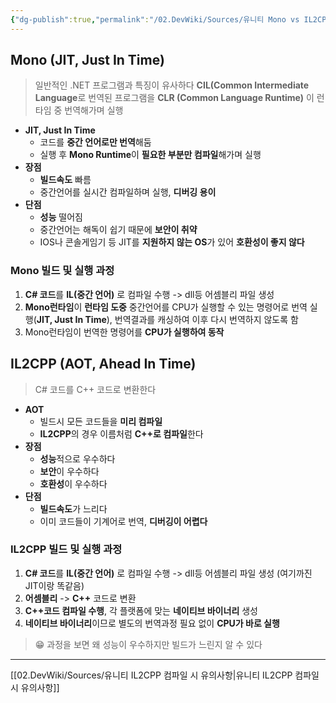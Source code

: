 ```yaml
---
{"dg-publish":true,"permalink":"/02.DevWiki/Sources/유니티 Mono vs IL2CPP/","noteIcon":"","created":"2024-09-15T17:43:18.000+09:00","updated":"2025-08-16T23:23:50.361+09:00"}
---
```


## Mono (JIT, Just In Time)

> 일반적인 .NET 프로그램과 특징이 유사하다
> **CIL(Common Intermediate Language**로 번역된 프로그램을 **CLR (Common Language Runtime)** 이 런타임 중 번역해가며 실행

* **JIT, Just In Time**
	* 코드를 **중간 언어로만 번역**해둠
	* 실행 후 **Mono Runtime**이 **필요한 부분만 컴파일**해가며 실행
* **장점** 
	* **빌드속도** 빠름
	* 중간언어를 실시간 컴파일하며 실행, **디버깅 용이**
* **단점**
	* **성능** 떨어짐
	* 중간언어는 해독이 쉽기 때문에 **보안이 취약**
	* IOS나 콘솔게임기 등 JIT를 **지원하지 않는 OS**가 있어 **호환성이 좋지 않다**

### Mono 빌드 및 실행 과정

1. **C# 코드**를 **IL(중간 언어)** 로 컴파일 수행 -> dll등 어셈블리 파일 생성
2. **Mono런타임**이 **런타임 도중** 중간언어를 CPU가 실행할 수 있는 명령어로 번역 실행(**JIT, Just In Time**), 번역결과를 캐싱하여 이후 다시 번역하지 않도록 함
3. Mono런타임이 번역한 명령어를 **CPU가 실행하여 동작**

## IL2CPP (AOT, Ahead In Time)

> C# 코드를 C++ 코드로 변환한다

* **AOT**
	* 빌드시 모든 코드들을 **미리 컴파일**
	* **IL2CPP**의 경우 이름처럼 **C++로 컴파일**한다
* **장점**
	* **성능**적으로 우수하다
	* **보안**이 우수하다
	* **호환성**이 우수하다
* **단점**
	* **빌드속도**가 느리다
	* 이미 코드들이 기계어로 번역, **디버깅이 어렵다**

### IL2CPP 빌드 및 실행 과정

1. **C# 코드**를 **IL(중간 언어)** 로 컴파일 수행 -> dll등 어셈블리 파일 생성 (여기까진 JIT이랑 똑같음)
2. **어셈블리** -> **C++** 코드로 변환
3. **C++코드 컴파일 수행**, 각 플랫폼에 맞는 **네이티브 바이너리** 생성
4. **네이티브 바이너리**이므로 별도의 번역과정 필요 없이 **CPU가 바로 실행**

> 😁 과정을 보면 왜 성능이 우수하지만 빌드가 느린지 알 수 있다

---
[[02.DevWiki/Sources/유니티 IL2CPP 컴파일 시 유의사항\|유니티 IL2CPP 컴파일 시 유의사항]]